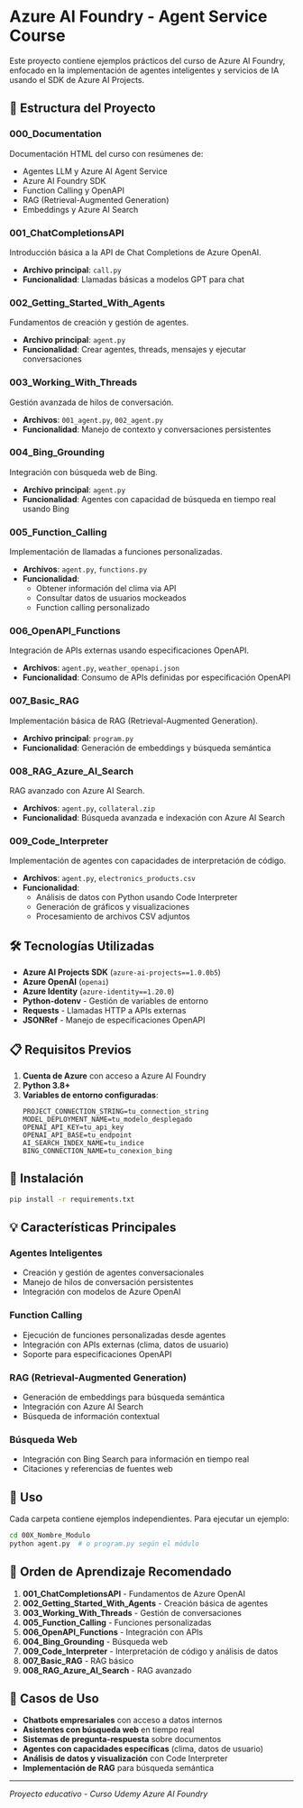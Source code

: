 # Azure AI Foundry - Agent Service Course

Este proyecto contiene ejemplos prácticos del curso de Azure AI Foundry, enfocado en la implementación de agentes inteligentes y servicios de IA usando el SDK de Azure AI Projects.

## 📁 Estructura del Proyecto

### 000_Documentation
Documentación HTML del curso con resúmenes de:
- Agentes LLM y Azure AI Agent Service
- Azure AI Foundry SDK
- Function Calling y OpenAPI
- RAG (Retrieval-Augmented Generation)
- Embeddings y Azure AI Search

### 001_ChatCompletionsAPI
Introducción básica a la API de Chat Completions de Azure OpenAI.
- **Archivo principal**: `call.py`
- **Funcionalidad**: Llamadas básicas a modelos GPT para chat

### 002_Getting_Started_With_Agents
Fundamentos de creación y gestión de agentes.
- **Archivo principal**: `agent.py`
- **Funcionalidad**: Crear agentes, threads, mensajes y ejecutar conversaciones

### 003_Working_With_Threads
Gestión avanzada de hilos de conversación.
- **Archivos**: `001_agent.py`, `002_agent.py`
- **Funcionalidad**: Manejo de contexto y conversaciones persistentes

### 004_Bing_Grounding
Integración con búsqueda web de Bing.
- **Archivo principal**: `agent.py`
- **Funcionalidad**: Agentes con capacidad de búsqueda en tiempo real usando Bing

### 005_Function_Calling
Implementación de llamadas a funciones personalizadas.
- **Archivos**: `agent.py`, `functions.py`
- **Funcionalidad**: 
  - Obtener información del clima via API
  - Consultar datos de usuarios mockeados
  - Function calling personalizado

### 006_OpenAPI_Functions
Integración de APIs externas usando especificaciones OpenAPI.
- **Archivos**: `agent.py`, `weather_openapi.json`
- **Funcionalidad**: Consumo de APIs definidas por especificación OpenAPI

### 007_Basic_RAG
Implementación básica de RAG (Retrieval-Augmented Generation).
- **Archivo principal**: `program.py`
- **Funcionalidad**: Generación de embeddings y búsqueda semántica

### 008_RAG_Azure_AI_Search
RAG avanzado con Azure AI Search.
- **Archivos**: `agent.py`, `collateral.zip`
- **Funcionalidad**: Búsqueda avanzada e indexación con Azure AI Search

### 009_Code_Interpreter
Implementación de agentes con capacidades de interpretación de código.
- **Archivos**: `agent.py`, `electronics_products.csv`
- **Funcionalidad**: 
  - Análisis de datos con Python usando Code Interpreter
  - Generación de gráficos y visualizaciones
  - Procesamiento de archivos CSV adjuntos

## 🛠️ Tecnologías Utilizadas

- **Azure AI Projects SDK** (`azure-ai-projects==1.0.0b5`)
- **Azure OpenAI** (`openai`)
- **Azure Identity** (`azure-identity==1.20.0`)
- **Python-dotenv** - Gestión de variables de entorno
- **Requests** - Llamadas HTTP a APIs externas
- **JSONRef** - Manejo de especificaciones OpenAPI

## 📋 Requisitos Previos

1. **Cuenta de Azure** con acceso a Azure AI Foundry
2. **Python 3.8+**
3. **Variables de entorno configuradas**:
   ```
   PROJECT_CONNECTION_STRING=tu_connection_string
   MODEL_DEPLOYMENT_NAME=tu_modelo_desplegado
   OPENAI_API_KEY=tu_api_key
   OPENAI_API_BASE=tu_endpoint
   AI_SEARCH_INDEX_NAME=tu_indice
   BING_CONNECTION_NAME=tu_conexion_bing
   ```

## 🚀 Instalación

```bash
pip install -r requirements.txt
```

## 💡 Características Principales

### Agentes Inteligentes
- Creación y gestión de agentes conversacionales
- Manejo de hilos de conversación persistentes
- Integración con modelos de Azure OpenAI

### Function Calling
- Ejecución de funciones personalizadas desde agentes
- Integración con APIs externas (clima, datos de usuario)
- Soporte para especificaciones OpenAPI

### RAG (Retrieval-Augmented Generation)
- Generación de embeddings para búsqueda semántica
- Integración con Azure AI Search
- Búsqueda de información contextual

### Búsqueda Web
- Integración con Bing Search para información en tiempo real
- Citaciones y referencias de fuentes web

## 🔧 Uso

Cada carpeta contiene ejemplos independientes. Para ejecutar un ejemplo:

```bash
cd 00X_Nombre_Modulo
python agent.py  # o program.py según el módulo
```

## 📖 Orden de Aprendizaje Recomendado

1. **001_ChatCompletionsAPI** - Fundamentos de Azure OpenAI
2. **002_Getting_Started_With_Agents** - Creación básica de agentes
3. **003_Working_With_Threads** - Gestión de conversaciones
4. **005_Function_Calling** - Funciones personalizadas
5. **006_OpenAPI_Functions** - Integración con APIs
6. **004_Bing_Grounding** - Búsqueda web
7. **009_Code_Interpreter** - Interpretación de código y análisis de datos
8. **007_Basic_RAG** - RAG básico
9. **008_RAG_Azure_AI_Search** - RAG avanzado

## 🎯 Casos de Uso

- **Chatbots empresariales** con acceso a datos internos
- **Asistentes con búsqueda web** en tiempo real
- **Sistemas de pregunta-respuesta** sobre documentos
- **Agentes con capacidades específicas** (clima, datos de usuario)
- **Análisis de datos y visualización** con Code Interpreter
- **Implementación de RAG** para búsqueda semántica

---

*Proyecto educativo - Curso Udemy Azure AI Foundry*